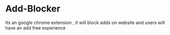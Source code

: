 # Add-Blocker
Its an google chrome extension , it will block adds on website and users will have  an add free experience
